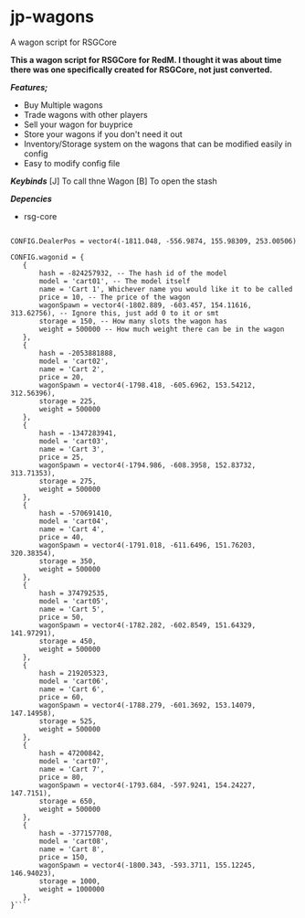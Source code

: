 # jp-wagons
 A wagon script for RSGCore

**This a wagon script for RSGCore for RedM. I thought it was about time there was one specifically created for RSGCore, not just converted.**

**_Features;_**
- Buy Multiple wagons
- Trade wagons with other players
- Sell your wagon for buyprice
- Store your wagons if you don't need it out
- Inventory/Storage system on the wagons that can be modified easily in config
- Easy to modify config file


**_Keybinds_**
[J] To call thne Wagon
[B] To open the stash


**_Depencies_**
- rsg-core

 
 ```CONFIG = {}

CONFIG.DealerPos = vector4(-1811.048, -556.9874, 155.98309, 253.00506)

CONFIG.wagonid = {
    {
        hash = -824257932, -- The hash id of the model
        model = 'cart01', -- The model itself
        name = 'Cart 1', Whichever name you would like it to be called
        price = 10, -- The price of the wagon
        wagonSpawn = vector4(-1802.889, -603.457, 154.11616, 313.62756), -- Ignore this, just add 0 to it or smt
        storage = 150, -- How many slots the wagon has
        weight = 500000 -- How much weight there can be in the wagon
    },
    {
        hash = -2053881888, 
        model = 'cart02', 
        name = 'Cart 2', 
        price = 20,
        wagonSpawn = vector4(-1798.418, -605.6962, 153.54212, 312.56396),
        storage = 225,
        weight = 500000
    },
    {
        hash = -1347283941, 
        model = 'cart03', 
        name = 'Cart 3', 
        price = 25,
        wagonSpawn = vector4(-1794.986, -608.3958, 152.83732, 313.71353),
        storage = 275,
        weight = 500000
    },
    {
        hash = -570691410, 
        model = 'cart04', 
        name = 'Cart 4', 
        price = 40,
        wagonSpawn = vector4(-1791.018, -611.6496, 151.76203, 320.38354),
        storage = 350,
        weight = 500000
    },
    {
        hash = 374792535, 
        model = 'cart05', 
        name = 'Cart 5', 
        price = 50,
        wagonSpawn = vector4(-1782.282, -602.8549, 151.64329, 141.97291),
        storage = 450,
        weight = 500000
    },
    {
        hash = 219205323, 
        model = 'cart06', 
        name = 'Cart 6', 
        price = 60,
        wagonSpawn = vector4(-1788.279, -601.3692, 153.14079, 147.14958),
        storage = 525,
        weight = 500000
    },
    {
        hash = 47200842, 
        model = 'cart07', 
        name = 'Cart 7', 
        price = 80,
        wagonSpawn = vector4(-1793.684, -597.9241, 154.24227, 147.7151),
        storage = 650,
        weight = 500000
    },
    {
        hash = -377157708, 
        model = 'cart08', 
        name = 'Cart 8', 
        price = 150,
        wagonSpawn = vector4(-1800.343, -593.3711, 155.12245, 146.94023),
        storage = 1000,
        weight = 1000000
    },
}```
